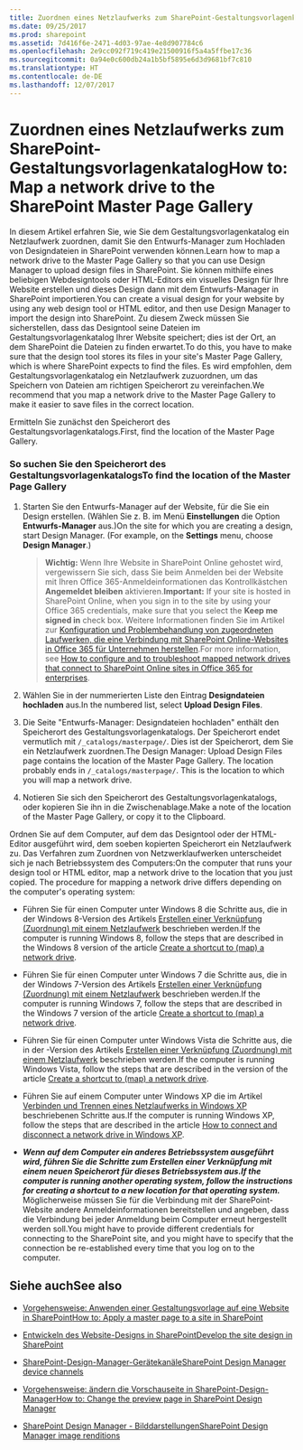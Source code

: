 ```yaml
---
title: Zuordnen eines Netzlaufwerks zum SharePoint-Gestaltungsvorlagenkatalog
ms.date: 09/25/2017
ms.prod: sharepoint
ms.assetid: 7d416f6e-2471-4d03-97ae-4e8d907784c6
ms.openlocfilehash: 2e9cc092f719c419e21500916f5a4a5ffbe17c36
ms.sourcegitcommit: 0a94e0c600db24a1b5bf5895e6d3d9681bf7c810
ms.translationtype: HT
ms.contentlocale: de-DE
ms.lasthandoff: 12/07/2017
---
```

# <a name="map-a-network-drive-to-the-sharepoint-master-page-gallery"></a><span data-ttu-id="b957e-102">Zuordnen eines Netzlaufwerks zum SharePoint-Gestaltungsvorlagenkatalog</span><span class="sxs-lookup"><span data-stu-id="b957e-102">How to: Map a network drive to the SharePoint Master Page Gallery</span></span>

<span data-ttu-id="b957e-103">In diesem Artikel erfahren Sie, wie Sie dem Gestaltungsvorlagenkatalog ein Netzlaufwerk zuordnen, damit Sie den Entwurfs-Manager zum Hochladen von Designdateien in SharePoint verwenden können.</span><span class="sxs-lookup"><span data-stu-id="b957e-103">Learn how to map a network drive to the Master Page Gallery so that you can use Design Manager to upload design files in SharePoint.</span></span>
<span data-ttu-id="b957e-104">Sie können mithilfe eines beliebigen Webdesigntools oder HTML-Editors ein visuelles Design für Ihre Website erstellen und dieses Design dann mit dem Entwurfs-Manager in SharePoint importieren.</span><span class="sxs-lookup"><span data-stu-id="b957e-104">You can create a visual design for your website by using any web design tool or HTML editor, and then use Design Manager to import the design into SharePoint.</span></span> <span data-ttu-id="b957e-105">Zu diesem Zweck müssen Sie sicherstellen, dass das Designtool seine Dateien im Gestaltungsvorlagenkatalog Ihrer Website speichert; dies ist der Ort, an dem SharePoint die Dateien zu finden erwartet.</span><span class="sxs-lookup"><span data-stu-id="b957e-105">To do this, you have to make sure that the design tool stores its files in your site's Master Page Gallery, which is where SharePoint expects to find the files.</span></span> <span data-ttu-id="b957e-106">Es wird empfohlen, dem Gestaltungsvorlagenkatalog ein Netzlaufwerk zuzuordnen, um das Speichern von Dateien am richtigen Speicherort zu vereinfachen.</span><span class="sxs-lookup"><span data-stu-id="b957e-106">We recommend that you map a network drive to the Master Page Gallery to make it easier to save files in the correct location.</span></span>
  
    
    

<span data-ttu-id="b957e-107">Ermitteln Sie zunächst den Speicherort des Gestaltungsvorlagenkatalogs.</span><span class="sxs-lookup"><span data-stu-id="b957e-107">First, find the location of the Master Page Gallery.</span></span>
### <a name="to-find-the-location-of-the-master-page-gallery"></a><span data-ttu-id="b957e-108">So suchen Sie den Speicherort des Gestaltungsvorlagenkatalogs</span><span class="sxs-lookup"><span data-stu-id="b957e-108">To find the location of the Master Page Gallery</span></span>


1. <span data-ttu-id="b957e-p102">Starten Sie den Entwurfs-Manager auf der Website, für die Sie ein Design erstellen. (Wählen Sie z. B. im Menü **Einstellungen** die Option **Entwurfs-Manager** aus.)</span><span class="sxs-lookup"><span data-stu-id="b957e-p102">On the site for which you are creating a design, start Design Manager. (For example, on the **Settings** menu, choose **Design Manager**.)</span></span>
    
    > <span data-ttu-id="b957e-111">**Wichtig:** Wenn Ihre Website in SharePoint Online gehostet wird, vergewissern Sie sich, dass Sie beim Anmelden bei der Website mit Ihren Office 365-Anmeldeinformationen das Kontrollkästchen **Angemeldet bleiben** aktivieren.</span><span class="sxs-lookup"><span data-stu-id="b957e-111">**Important:** If your site is hosted in SharePoint Online, when you sign in to the site by using your Office 365 credentials, make sure that you select the **Keep me signed in** check box.</span></span> <span data-ttu-id="b957e-112">Weitere Informationen finden Sie im Artikel zur [Konfiguration und Problembehandlung von zugeordneten Laufwerken, die eine Verbindung mit SharePoint Online-Websites in Office 365 für Unternehmen herstellen](http://support.microsoft.com/kb/2616712).</span><span class="sxs-lookup"><span data-stu-id="b957e-112">For more information, see [How to configure and to troubleshoot mapped network drives that connect to SharePoint Online sites in Office 365 for enterprises](http://support.microsoft.com/kb/2616712).</span></span> 
2. <span data-ttu-id="b957e-113">Wählen Sie in der nummerierten Liste den Eintrag **Designdateien hochladen** aus.</span><span class="sxs-lookup"><span data-stu-id="b957e-113">In the numbered list, select **Upload Design Files**.</span></span>
    
  
3. <span data-ttu-id="b957e-p104">Die Seite "Entwurfs-Manager: Designdateien hochladen" enthält den Speicherort des Gestaltungsvorlagenkatalogs. Der Speicherort endet vermutlich mit  `/_catalogs/masterpage/`. Dies ist der Speicherort, dem Sie ein Netzlaufwerk zuordnen.</span><span class="sxs-lookup"><span data-stu-id="b957e-p104">The Design Manager: Upload Design Files page contains the location of the Master Page Gallery. The location probably ends in  `/_catalogs/masterpage/`. This is the location to which you will map a network drive.</span></span>
    
  
4. <span data-ttu-id="b957e-117">Notieren Sie sich den Speicherort des Gestaltungsvorlagenkatalogs, oder kopieren Sie ihn in die Zwischenablage.</span><span class="sxs-lookup"><span data-stu-id="b957e-117">Make a note of the location of the Master Page Gallery, or copy it to the Clipboard.</span></span>
    
  
<span data-ttu-id="b957e-p105">Ordnen Sie auf dem Computer, auf dem das Designtool oder der HTML-Editor ausgeführt wird, dem soeben kopierten Speicherort ein Netzlaufwerk zu. Das Verfahren zum Zuordnen von Netzwerklaufwerken unterscheidet sich je nach Betriebssystem des Computers:</span><span class="sxs-lookup"><span data-stu-id="b957e-p105">On the computer that runs your design tool or HTML editor, map a network drive to the location that you just copied. The procedure for mapping a network drive differs depending on the computer's operating system:</span></span>
- <span data-ttu-id="b957e-120">Führen Sie für einen Computer unter Windows 8 die Schritte aus, die in der Windows 8-Version des Artikels  [Erstellen einer Verknüpfung (Zuordnung) mit einem Netzlaufwerk](http://windows.microsoft.com/de-DE/windows-8/create-shortcut-to-map-network-drive) beschrieben werden.</span><span class="sxs-lookup"><span data-stu-id="b957e-120">If the computer is running Windows 8, follow the steps that are described in the Windows 8 version of the article  [Create a shortcut to (map) a network drive](http://windows.microsoft.com/de-DE/windows-8/create-shortcut-to-map-network-drive).</span></span>
    
  
- <span data-ttu-id="b957e-121">Führen Sie für einen Computer unter Windows 7 die Schritte aus, die in der Windows 7-Version des Artikels  [Erstellen einer Verknüpfung (Zuordnung) mit einem Netzlaufwerk](http://windows.microsoft.com/de-DE/windows7/Create-a-shortcut-to-map-a-network-drive) beschrieben werden.</span><span class="sxs-lookup"><span data-stu-id="b957e-121">If the computer is running Windows 7, follow the steps that are described in the Windows 7 version of the article  [Create a shortcut to (map) a network drive](http://windows.microsoft.com/de-DE/windows7/Create-a-shortcut-to-map-a-network-drive).</span></span>
    
  
- <span data-ttu-id="b957e-122">Führen Sie für einen Computer unter Windows Vista die Schritte aus, die in der -Version des Artikels  [Erstellen einer Verknüpfung (Zuordnung) mit einem Netzlaufwerk](http://windows.microsoft.com/de-DE/windows-vista/Create-a-shortcut-to-map-a-network-drive) beschrieben werden.</span><span class="sxs-lookup"><span data-stu-id="b957e-122">If the computer is running Windows Vista, follow the steps that are described in the version of the article  [Create a shortcut to (map) a network drive](http://windows.microsoft.com/de-DE/windows-vista/Create-a-shortcut-to-map-a-network-drive).</span></span>
    
  
- <span data-ttu-id="b957e-123">Führen Sie auf einem Computer unter Windows XP die im Artikel  [Verbinden und Trennen eines Netzlaufwerks in Windows XP](http://support.microsoft.com/kb/308582) beschriebenen Schritte aus.</span><span class="sxs-lookup"><span data-stu-id="b957e-123">If the computer is running Windows XP, follow the steps that are described in the article  [How to connect and disconnect a network drive in Windows XP](http://support.microsoft.com/kb/308582).</span></span>
    
  
- <span data-ttu-id="b957e-124">***Wenn auf dem Computer ein anderes Betriebssystem ausgeführt wird, führen Sie die Schritte zum Erstellen einer Verknüpfung mit einem neuen Speicherort für dieses Betriebssystem aus.***</span><span class="sxs-lookup"><span data-stu-id="b957e-124">***If the computer is running another operating system, follow the instructions for creating a shortcut to a new location for that operating system.***</span></span> <span data-ttu-id="b957e-125">Möglicherweise müssen Sie für die Verbindung mit der SharePoint-Website andere Anmeldeinformationen bereitstellen und angeben, dass die Verbindung bei jeder Anmeldung beim Computer erneut hergestellt werden soll.</span><span class="sxs-lookup"><span data-stu-id="b957e-125">You might have to provide different credentials for connecting to the SharePoint site, and you might have to specify that the connection be re-established every time that you log on to the computer.</span></span>
    
  

## <a name="see-also"></a><span data-ttu-id="b957e-126">Siehe auch</span><span class="sxs-lookup"><span data-stu-id="b957e-126">See also</span></span>
<span data-ttu-id="b957e-127"><a name="bk_addresources"> </a></span><span class="sxs-lookup"><span data-stu-id="b957e-127"><a name="bk_addresources"> </a></span></span>


-  [<span data-ttu-id="b957e-128">Vorgehensweise: Anwenden einer Gestaltungsvorlage auf eine Website in SharePoint</span><span class="sxs-lookup"><span data-stu-id="b957e-128">How to: Apply a master page to a site in SharePoint</span></span>](how-to-apply-a-master-page-to-a-site-in-sharepoint.md)
    
  
-  [<span data-ttu-id="b957e-129">Entwickeln des Website-Designs in SharePoint</span><span class="sxs-lookup"><span data-stu-id="b957e-129">Develop the site design in SharePoint</span></span>](develop-the-site-design-in-sharepoint.md)
    
  
-  [<span data-ttu-id="b957e-130">SharePoint-Design-Manager-Gerätekanäle</span><span class="sxs-lookup"><span data-stu-id="b957e-130">SharePoint Design Manager device channels</span></span>](sharepoint-design-manager-device-channels.md)
    
  
-  [<span data-ttu-id="b957e-131">Vorgehensweise: ändern die Vorschauseite in SharePoint-Design-Manager</span><span class="sxs-lookup"><span data-stu-id="b957e-131">How to: Change the preview page in SharePoint Design Manager</span></span>](how-to-change-the-preview-page-in-sharepoint-design-manager.md)
    
  
-  [<span data-ttu-id="b957e-132">SharePoint Design Manager - Bilddarstellungen</span><span class="sxs-lookup"><span data-stu-id="b957e-132">SharePoint Design Manager image renditions</span></span>](sharepoint-design-manager-image-renditions.md)
    
  

